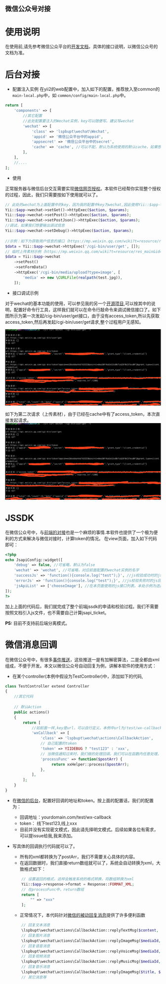 微信公众号对接
------

# 使用说明

在使用前,请先参考微信公众平台的[开发文档][1]，具体的接口说明，以微信公众号的文档为准。 



# 后台对接

* 配置注入实例
在yii2的web配置中，加入如下的配置，推荐放入至common的`main-local.php`中，如 `common/config/main-local.php`中。 

```php
return [
    'components' => [
        //其它配置
        //此处配置要注入的Wechat实例，key可以随便写。建议写wechat
        'wechat' => [
            'class' => 'lspbupt\wechat\Wechat',
            'appid' => '微信公众平台中的appid',
            'appsecret' => '微信公众平台中的secret',
            'cache' => 'cache', //可以不配，默认为系统使用的默认cache，如果想把access_token存入db之类的，可以配成dbcache或redisCache等，详见yii2的说明
        ],
    ],
    //....
];
```
* 使用

正常服务器与微信后台交互需要实现[微信网页授权][3]。本软件已经帮你实现整个授权的过程，因此，我们只需要按如下使用就可以了。

```php
// 此处的wechat为上面配置中的key，因为我的配置中key为wechat,因此使用Yii::$app->wechat来与微信通信。
Yii::$app->wechat->setGet()->httpExec($action, $params);
Yii::$app->wechat->setPost()->httpExec($action, $params);
Yii::$app->wechat->setPostJson()->httpExec($action, $params);
//调试，如果我们想要输出调试信息
Yii::$app->wechat->setDebug()->httpExec($action, $params);

//示例：如下为获取用户信息的接口（https://mp.weixin.qq.com/wiki?t=resource/res_main&id=mp1421140840），我们只需要写如下代码即可。不需要关心access_token等问题。
$data = Yii::$app->wechat->httpExec('/cgi-bin/user/get', []);
// 临时上传素材示例（https://mp.weixin.qq.com/wiki?t=resource/res_main&id=mp1444738726）
$data = Yii::$app->wechat
    ->setPost()
    ->setFormData()
    ->httpExec('/cgi-bin/media/upload?type=image', [
        'media' => new \CURLFile(realpath(test.jpg)),
    ]);
```

* 接口调试示例

对于wechat的基本功能的使用，可以参见我的另一个[开源项目][2],可以按其中的说明，配置好命令行工具，这样我们就可以在命令行敲命令来调试微信接口了。如下图所示为第一次发起/cig-bin/user/get接口，由于没有access_token,所以先获取access_token,然后再发起/cgi-bin/user/get请求,整个过程用户无感知。

![wechat工具第一次请求示意](docs/img/wechat_console1.jpg)

如下为第二次请求（上传素材），由于已经在cache中有了access_token，本次直接发起请求。
![wechat工具后续请求示意](docs/img/wechat_console1.jpg)


# JSSDK
在微信公众号中，与[前端的对接][4]也是一个麻烦的事情.本软件也提供了一个极为便利的方式来解决与微信对接时，计算token的情况。
在view页面，加入如下代码即可：

```php
<?php
echo JsapiConfig::widget([
    'debug' => false, //可省略，默认为false
    'wechat' => 'wechat', //可省略，对应前面配置的wechat实例的名字
    'successJs' => 'function(){console.log("test");}', //js校验成功时的js回调，用户可以自行做自己想做的操作。
    'errorJs' => 'function(){console.log("test");}', //js校验失败时的js回调，用户可以自行做一些错误提示及上报等。
    'jsApiList' => ['chooseImage'], //在本页面使用的js接口列表。本处示例为选择图片
]);
?>
```

加上上面的代码后，我们就完成了整个前端jssdk的申请和校验过程。我们不需要按照文档引入js文件，也不需要自己计算jsapi_ticket。

**PS:** 目前不支持前后端分离模式。

# 微信消息回调
在微信公众号中，有很多[事件推送][5]，这些推送一是有加解密算法，二是全都由xml组成，不便于开发。本文以微信公众号自动回复为例，讲解本软件的使用方式：

* 在某个controller(本例中假设为TestController)中，添加如下的代码,

```php
class TestController extend Controller
{
    //其它代码
    
    // 默认Action
    public actions()
    {
        return [
            //如前面一样,key是url，可以自行定义。本例中url为/test/wx-callback
            'wxCallback' => [
                'class' => 'lspbupt\wechat\actions\CallbackAction',
                // 自己配置的token
                'token' => YIIDEBUG ? "test123" : 'xxx',
                // 当微信通知过来时，我们做的处理回调。我们可以在函数内任意处理。
                'processFunc' => function($postArr) {
                     return xxHelper::process($postArr);
                },
            ],
        ];
    }
}
```
* 在[微信的后台][6]，配置好回调的地址和token。按上面的配置话，我们的配置为：
    * 回调地址：yourdomain.com/test/wx-callback
    * token： 线下test123,线上xxx
    * 目前并没有实现密文模式，因此请先择明文模式。后续如果各位有需求，可以提issue给我,我来添加。
* 写具体的回调执行代码就可以了。
    * 所有的xml都转换为了postArr，我们不需要关心具体的内容。
    * 在返回数据时，我们直接return数组就可以了，系统会自动转换为xml，大致格式如下：
   
    ```php
        // 设置返回的格式，这样会触发系统的格式转换，将数组转换为xml
        Yii::$app->response->format = Response::FORMAT_XML;
        // 在processFunc中，return数组
        return [
            "" => "xxx"
        ];
    ```
    * 正常情况下，本代码针对[微信的被动回复消息][7]提供了许多便利函数
    
    ```php
        // 回复文本消息
        \lspbupt\wechat\actions\CallbackAction::replyTextMsg($content, $from, $to, $createTime);
        // 回复图片消息
        \lspbupt\wechat\actions\CallbackAction::replyImageMsg($mediaId, $from, $to, $createTime)
        // 回复语音消息
        \lspbupt\wechat\actions\CallbackAction::replyVoiceMsg($mediaId, $from, $to, $createTime)
        // 回复视频消息
        \lspbupt\wechat\actions\CallbackAction::replyMusicMsg($mediaId, $titile, $desc, $from, $to, $createTime)
        // 回复音乐消息
        \lspbupt\wechat\actions\CallbackAction::replyImageMsg($title, $desc, $musicUrl, $hqUrl, $thumbMediaId, $from, $to, $createTime)
        // 其它消息等
    ```
 


[1]: https://mp.weixin.qq.com/wiki
[2]: https://github.com/buptlsp/yii2-curl
[3]: https://mp.weixin.qq.com/wiki?t=resource/res_main&id=mp1421140842
[4]: https://mp.weixin.qq.com/wiki?t=resource/res_main&id=mp1421141115
[5]: https://mp.weixin.qq.com/wiki?t=resource/res_main&id=mp1421140454
[6]: https://mp.weixin.qq.com/advanced/advanced?action=dev&t=advanced/dev&token=589568611&lang=zh_CN
[7]: https://mp.weixin.qq.com/wiki?t=resource/res_main&id=mp1421140543

